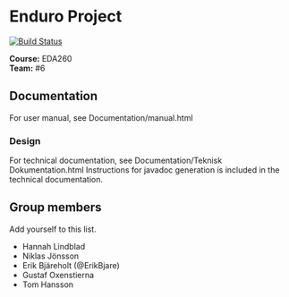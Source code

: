 # Enduro Project

[![Build Status](https://travis-ci.org/duralf2/EDA260-Team06.svg?branch=master)](https://travis-ci.org/duralf2/EDA260-Team06)

**Course:**  EDA260  
**Team:**    #6


## Documentation
For user manual, see Documentation/manual.html

### Design
For technical documentation, see Documentation/Teknisk Dokumentation.html
Instructions for javadoc generation is included in the technical documentation.

## Group members
Add yourself to this list.

 - Hannah Lindblad
 - Niklas Jönsson
 - Erik Bjäreholt (@ErikBjare)
 - Gustaf Oxenstierna
 - Tom Hansson
